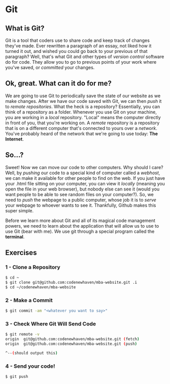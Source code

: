 Git
===

What is Git?
---
Git is a tool that coders use to share code and keep track of changes they've made. Ever rewritten a paragraph of an essay, not liked how it turned it out, and wished you could go back to your previous of that paragraph? Well, that's what Git and other types of _version control_ software do for code. They allow you to go to previous points of your work where you've saved, or _committed_ your changes.

Ok, great. What can it do for me?
---
We are going to use Git to periodically save the state of our website as we make changes. After we have our code saved with Git, we can then _push_ it to _remote repositories_. What the heck is a repository? Essentially, you can think of a repository as a folder. Whenever you use Git on your machine, you are working in a _local_ repository. "Local" means the computer directly in front of you, that you're working on. A _remote_ repository is a repository that is on a different computer that's connected to yours over a _network_. You've probably heard of the network that we're going to use today: **The Internet**.

So...?
------
Sweet! Now we can move our code to other computers. Why should I care? Well, by _pushing_ our code to a special kind of computer called a _webhost_, we can make it available for other people to find on the web. If you just have your .html file sitting on your computer, you can view it _locally_ (meaning you open the file in your web browser), but nobody else can see it (would you want people to be able to see random files on your computer?). So, we need to _push_ the webpage to a public computer, whose job it is to _serve_ your webpage to whoever wants to see it. Thankfully, Github makes this super simple.

Before we learn more about Git and all of its magical code management powers, we need to learn about the application that will allow us to use to use Git (bear with me). We use git through a special program called the **terminal**. 

Exercises
---------

### 1 - Clone a Repository
````bash
$ cd ~
$ git clone git@github.com:codenewhaven/mba-website.git .i
$ cd ~/codenewhaven/mba-website
````

### 2 - Make a Commit
````bash
$ git commit -am "<whatever you want to say>"
````

### 3 - Check Where Git Will Send Code
````bash
$ git remote -v
origin  git@github.com:codenewhaven/mba-website.git (fetch)
origin  git@github.com:codenewhaven/mba-website.git (push)

^--(should output this)
````

### 4 - Send your code!
````bash
$ git push
```` 
